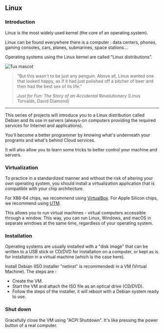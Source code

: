 ## Linux

### Introduction

Linux is the most widely used kernel (the core of an operating system).

Linux can be found everywhere there is a computer : data centers, phones, gaming consoles, cars, planes, submarines, space stations...

Operating systems using the Linux kernel are called "Linux distributions".

![Tux mascot](tux.png)

> "But this wasn't to be just any penguin. Above all, Linus wanted one that looked happy, as if it had just polished off a pitcher of beer and then had the best sex of its life."
>
> _Just for Fun: The Story of an Accidental Revolutionary_ (Linus Torvalds, David Diamond)

---

This series of projects will introduce you to a Linux distribution called Debian and its use in servers (always-on computers providing the required services for Internet and applications).

You'll become a better programmer by knowing what's underneath your programs and what's behind Cloud services.

It will also allow you to learn some tricks to better control your machine and servers.

### Virtualization

To practice in a standardized manner and without the risk of altering your own operating system, you should install a virtualization application that is compatible with your chip architecture.

For X86-64 chips, we recommend using [VirtualBox](https://www.virtualbox.org/wiki/Downloads). For Apple Silicon chips, we recommend using [UTM](https://mac.getutm.app/).

This allows you to run virtual machines - virtual computers accessible through a window. This way, you can run Linux, Windows, and macOS in separate windows at the same time, regardless of your operating system.

### Installation

Operating systems are usually installed with a "disk image" that can be written to a USB stick or CD/DVD for installation on a computer, or kept as is for installation in a virtual machine (which is the case here).

Install Debian (ISO installer "netinst" is recommended) in a VM (Virtual Machine). The steps are :

- Create the VM.
- Start the VM and attach the ISO file as an optical drive (CD/DVD).
- Follow the steps of the installer, it will reboot with a Debian system ready to use.

### Shut down

Gracefully close the VM using "ACPI Shutdown". It's like pressing the power button of a real computer.
